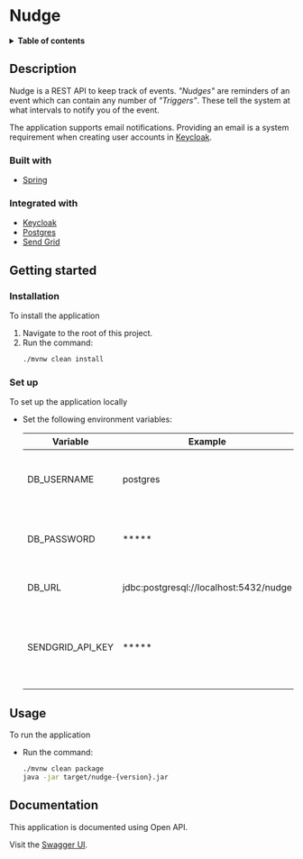 # Nudge

<details>
    <summary>
        <strong>Table of contents</strong>
    </summary>
    <ul>
        <li>
            <a href="#description">Description</a>
            <ul>
                <li><a href="#built-with">Built with</a></li>
                <li><a href="#integrated-with">Integrated with</a></li>
            </ul>
        </li>
        <li>
            <a href="#getting-started">Getting started</a>
            <ul>
                <li><a href="#installation">Installation</a></li>
                <li><a href="#set-up">Set up</a></li>
            </ul>
        </li>
        <li><a href="#usage">Usage</a></li>
        <li><a href="#documentation">Documentation</a></li>
    </ul>
</details>

## Description

Nudge is a REST API to keep track of events. _"Nudges"_ are reminders of an event which can contain any number of _"Triggers"_.
These tell the system at what intervals to notify you of the event.

The application supports email notifications. Providing an email is a system requirement when creating user accounts in [Keycloak](https://keycloak.org).

### Built with

- [Spring](https://spring.io)

### Integrated with
- [Keycloak](https://keycloak.org)
- [Postgres](https://postgresql.org)
- [Send Grid](https://sendgrid.com)

## Getting started

### Installation

To install the application

1. Navigate to the root of this project.
2. Run the command:
    ```bash
    ./mvnw clean install
    ```

### Set up

To set up the application locally

- Set the following environment variables:
    
    | Variable         | Example | Info                                                  |
    |------------------| --- |-------------------------------------------------------|
    | DB_USERNAME      | postgres | The username of the user set in the database |
    | DB_PASSWORD      | ***** | The password of the user set in the database |
    | DB_URL           | jdbc:postgresql://localhost:5432/nudge | The JDBC URL of the database                          |
    | SENDGRID_API_KEY | ***** | The API key created within SendGrid's admin dashboard |
    

## Usage

To run the application

- Run the command:
    ```bash
    ./mvnw clean package
    java -jar target/nudge-{version}.jar
    ```

## Documentation

This application is documented using Open API. 

Visit the [Swagger UI](https://api.oliverknox.io/nudge-gateway/swagger-ui/index.html).